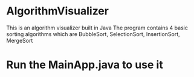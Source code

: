 # AlgorithmVisualizer
This is an algorithm visualizer built in Java
The program contains 4 basic sorting algorithms which are
BubbleSort, SelectionSort, InsertionSort, MergeSort

# Run the MainApp.java to use it
